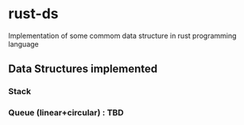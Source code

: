 # rust-ds
Implementation of some commom data structure in rust programming language

## Data Structures implemented
### Stack
### Queue (linear+circular) : TBD
